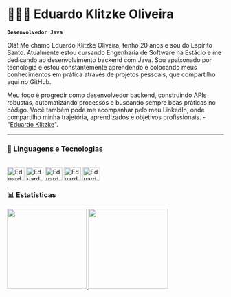 # 👩🏻‍💻 Eduardo Klitzke Oliveira

**`Desenvolvedor Java`**

Olá! Me chamo Eduardo Klitzke Oliveira, tenho 20 anos e sou do Espírito Santo. Atualmente estou cursando Engenharia de Software na Estácio e me dedicando ao desenvolvimento backend com Java. Sou apaixonado por tecnologia e estou constantemente aprendendo e colocando meus conhecimentos em prática através de projetos pessoais, que compartilho aqui no GitHub.

Meu foco é progredir como desenvolvedor backend, construindo APIs robustas, automatizando processos e buscando sempre boas práticas no código. Você também pode me acompanhar pelo meu LinkedIn, onde compartilho minha trajetória, aprendizados e objetivos profissionais. - "[Eduardo Klitzke](https://www.linkedin.com/in/eduardoklitzkee/)".

---

### 🤖 Linguagens e Tecnologias

<div style="display: inline-block"><br>
  <img align="center" alt="Eduardo-Java" height="30" width="40" src="https://cdn.jsdelivr.net/gh/devicons/devicon/icons/java/java-original.svg">
  <img align="center" alt="Eduardo-Spring" height="30" width="40" src="https://cdn.jsdelivr.net/gh/devicons/devicon@latest/icons/spring/spring-original-wordmark.svg" />
  <img align="center" alt="Eduardo-Maven" height="30" width="40" src="https://cdn.jsdelivr.net/gh/devicons/devicon@latest/icons/maven/maven-original.svg" />
  <img align="center" alt="Eduardo-SQL" height="30" width="40" src="https://cdn.jsdelivr.net/gh/devicons/devicon@latest/icons/mysql/mysql-plain-wordmark.svg" />
  <img align="center" alt="Eduardo-Git" height="30" width="40"src="https://cdn.jsdelivr.net/gh/devicons/devicon@latest/icons/git/git-original-wordmark.svg" />
</div>

### 📊 Estatísticas

<div>
  <a href="https://github.com/EduardoKtzz">
  <img height="185em" src="https://github-readme-stats.vercel.app/api?username=EduardoKtzz&show_icons=true&theme=tokyonight&include_all_commits=true&count_private=true"/>
  <img height="185em" src="https://github-readme-stats.vercel.app/api/top-langs/?username=EduardoKtzz&layout=compact&langs_count=16&theme=tokyonight"/>
</div>

